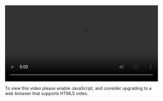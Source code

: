 <video controls="" style="width: 100%; display: block;"><source src="http://o86bpj665.bkt.clouddn.com/happypeter-js-kingdom/16-web-api.mp4" type="video/mp4"><p>To view this video please enable JavaScript, and consider upgrading to a web browser that supports HTML5 video.</p></video>
